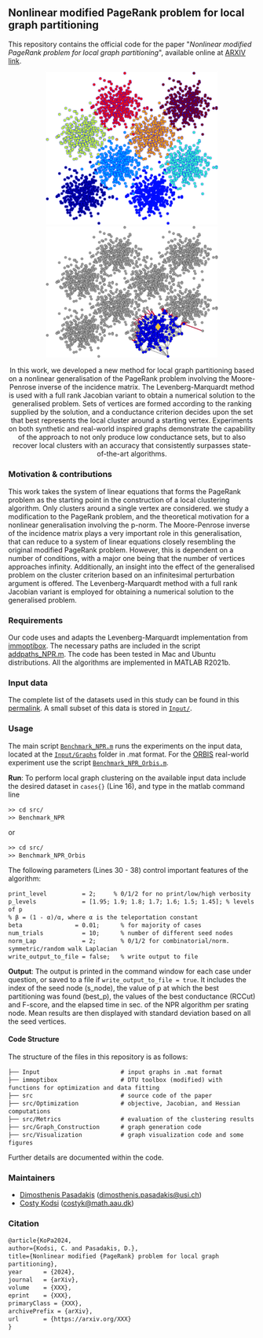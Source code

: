 ## Nonlinear modified PageRank problem for local graph partitioning

This repository contains the official code for the paper "*Nonlinear modified PageRank problem for local graph partitioning*", available online at [ARXIV link](https://arxiv.org/).

<p align="center">
  <img src="src/Visualization/Gauss8_nodes.png"  alt="Initial data" width="350"/>
  <img src="src/Visualization/Gauss_Clusters_re.png" alt="p Clusters" width="350"/>
</p>
<center>
In this work, we developed a new method for local graph partitioning based on a nonlinear generalisation of the PageRank problem involving the Moore-Penrose inverse of the incidence matrix. The Levenberg-Marquardt method is used with a full rank Jacobian variant to obtain a numerical solution to the generalised problem. Sets of vertices are formed according to the ranking supplied by the solution, and a conductance criterion decides upon the set that best represents the local cluster around a starting vertex. Experiments on both synthetic and real-world inspired graphs demonstrate the capability of the approach to not only produce low conductance sets, but to also recover local clusters with an accuracy that consistently surpasses state-of-the-art algorithms.
</center>

<!-- [![DOI](https://zenodo.org/badge/541179044.svg)](https://zenodo.org/badge/latestdoi/541179044) -->

### Motivation & contributions

This work takes the system of linear equations that forms the PageRank problem as the starting point in the construction of a local clustering algorithm. Only clusters around a
single vertex are considered. we study a modification to the PageRank problem, and the theoretical motivation for a nonlinear generalisation involving the p-norm. The Moore-Penrose inverse of the incidence matrix plays a very important role in this generalisation, that can reduce to a system of linear equations closely resembling the original modified PageRank problem. However, this is dependent on a number of conditions, with a major one being that the number of vertices approaches infinity. Additionally, an insight into the effect of the generalised problem on the cluster criterion based on an infinitesimal perturbation argument is offered. The Levenberg-Marquardt method with a full rank Jacobian variant is employed for obtaining a numerical solution to the generalised problem.
  
### Requirements
Our code uses and adapts the Levenberg-Marquardt implementation from [immoptibox](http://www2.imm.dtu.dk/projects/immoptibox/).
The necessary paths are included in the script [addpaths_NPR.m](src/addpath_NPR.m). The code has been tested in Mac and Ubuntu distributions. All the algorithms are implemented in MATLAB R2021b. 

### Input data
The complete list of the datasets used in this study can be found in this [permalink](https://drive.switch.ch/index.php/s/PEnKOcOYEWUILap). A small subset of this data is stored in [`Input/`](Input/).

### Usage

The main script [`Benchmark_NPR.m`](src/Benchmark_NPR.m) runs the experiments on the input data, located at the [`Input/Graphs`](Input/Graphs) folder in .mat format. For the [ORBIS](https://orbis.stanford.edu/) real-world experiment use the script [`Benchmark_NPR_Orbis.m`](src/Benchmark_NPR_Orbis.m).

**Run**: To perform local graph clustering on the available input data include the desired dataset in ``cases{}`` (Line 16), and type in the matlab command line
```
>> cd src/
>> Benchmark_NPR
```
or 
```
>> cd src/
>> Benchmark_NPR_Orbis
```

The following parameters (Lines 30 - 38) control important features of the algorithm:
```
print_level          = 2;     % 0/1/2 for no print/low/high verbosity
p_levels             = [1.95; 1.9; 1.8; 1.7; 1.6; 1.5; 1.45]; % levels of p
% β = (1 - α)/α, where α is the teleportation constant
beta               = 0.01;      % for majority of cases
num_trials           = 10;      % number of different seed nodes
norm_Lap             = 2;       % 0/1/2 for combinatorial/norm. symmetric/random walk Laplacian
write_output_to_file = false;   % write output to file
```
**Output**: The output is printed in the command window for each case under question, or saved to a file if ``write_output_to_file = true``. It includes the index of the seed node (s_node), the value of p at which the best partitioning was found (best_p), the values of the best conductance (RCCut) and F-score, and the elapsed time in sec. of the NPR algorithm per srating node. Mean results are then displayed with standard deviation based on all the seed vertices.

#### Code Structure

The structure of the files in this repository is as follows:
```
├── Input                       # input graphs in .mat format
├── immoptibox                  # DTU toolbox (modified) with functions for optimization and data fitting
├── src                         # source code of the paper
├── src/Optimization            # objective, Jacobian, and Hessian computations
├── src/Metrics                 # evaluation of the clustering results
├── src/Graph_Construction      # graph generation code
├── src/Visualization           # graph visualization code and some figures
```

Further details are documented within the code.


### Maintainers
- [Dimosthenis Pasadakis](https://dmspas.github.io/) ([dimosthenis.pasadakis@usi.ch](mailto:dimosthenis.pasadakis@usi.ch))
- [Costy Kodsi](https://vbn.aau.dk/da/persons/costyk) ([costyk@math.aau.dk](mailto:costyk@math.aau.dk))

<!-- ### Acknowledgements
Our approach is using elements from the following publications:
1. Bühler T, Hein M (2009) Spectral clustering based on the graph p-Laplacian. In: Proceedings of the 26th Annual International Conference on Machine Learning, ACM, New York, NY, USA, ICML '09.
2. Huang W, Absil PA, Gallivan KA, Hand P (2018) Roptlib: An object-oriented c++ library for optimization on riemannian manifolds. ACM Trans Math Softw 44(4). -->


### Citation

```
@article{KoPa2024,
author={Kodsi, C. and Pasadakis, D.},
title={Nonlinear modified {PageRank} problem for local graph partitioning},
year      = {2024},
journal   = {arXiv},
volume    = {XXX},
eprint    = {XXX},
primaryClass = {XXX},
archivePrefix = {arXiv},
url       = {https://arxiv.org/XXX}
}
```
